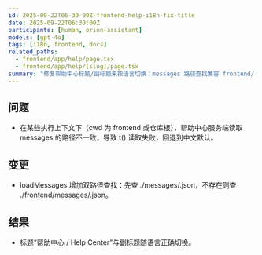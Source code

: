 ```yaml
---
id: 2025-09-22T06-30-00Z-frontend-help-i18n-fix-title
date: 2025-09-22T06:30:00Z
participants: [human, orion-assistant]
models: [gpt-4o]
tags: [i18n, frontend, docs]
related_paths:
  - frontend/app/help/page.tsx
  - frontend/app/help/[slug]/page.tsx
summary: "修复帮助中心标题/副标题未按语言切换：messages 路径查找兼容 frontend/ 与根目录"
---
```


## 问题

- 在某些执行上下文下（cwd 为 frontend 或仓库根），帮助中心服务端读取 messages 的路径不一致，导致 t() 读取失败，回退到中文默认。

## 变更

- loadMessages 增加双路径查找：先查 ./messages/<loc>.json，不存在则查 ./frontend/messages/<loc>.json。

## 结果

- 标题“帮助中心 / Help Center”与副标题随语言正确切换。
